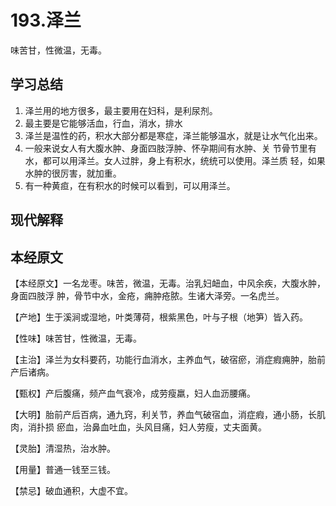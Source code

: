 # 193.泽兰
	
味苦甘，性微温，无毒。


## 学习总结
1. 泽兰用的地方很多，最主要用在妇科，是利尿剂。
2. 最主要是它能够活血，行血，消水，排水
3. 泽兰是温性的药，积水大部分都是寒症，泽兰能够温水，就是让水气化出来。
4. 一般来说女人有大腹水肿、身面四肢浮肿、怀孕期间有水肿、关
节骨节里有水，都可以用泽兰。女人过胖，身上有积水，统统可以使用。泽兰质
轻，如果水肿的很厉害，就加重。
5. 有一种黄疸，在有积水的时候可以看到，可以用泽兰。


## 现代解释


## 本经原文

【本经原文】一名龙枣。味苦，微温，无毒。治乳妇衄血，中风余疾，大腹水肿，身面四肢浮
肿，骨节中水，金疮，痈肿疮脓。生诸大泽旁。一名虎兰。

【产地】生于溪涧或湿地，叶类薄荷，根紫黑色，叶与子根（地笋）皆入药。

【性味】味苦甘，性微温，无毒。

【主治】泽兰为女科要药，功能行血消水，主养血气，破宿瘀，消症瘕痈肿，胎前产后诸病。

【甄权】产后腹痛，频产血气衰冷，成劳瘦羸，妇人血沥腰痛。

【大明】胎前产后百病，通九窍，利关节，养血气破宿血，消症瘕，通小肠，长肌肉，消扑损
瘀血，治鼻血吐血，头风目痛，妇人劳瘦，丈夫面黄。

【灵胎】清湿热，治水肿。

【用量】普通一钱至三钱。

【禁忌】破血通积，大虚不宜。

